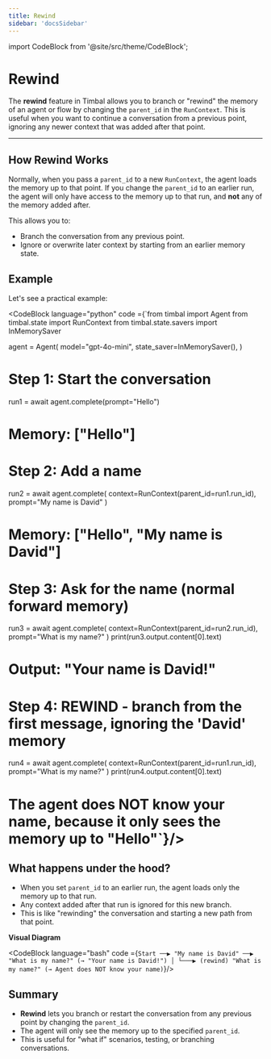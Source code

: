 ```yaml
---
title: Rewind
sidebar: 'docsSidebar'
---
```

import CodeBlock from '@site/src/theme/CodeBlock';

# Rewind

The **rewind** feature in Timbal allows you to branch or "rewind" the memory of an agent or flow by changing the `parent_id` in the `RunContext`. This is useful when you want to continue a conversation from a previous point, ignoring any newer context that was added after that point.

---

## How Rewind Works

Normally, when you pass a `parent_id` to a new `RunContext`, the agent loads the memory up to that point. If you change the `parent_id` to an earlier run, the agent will only have access to the memory up to that run, and **not** any of the memory added after.

This allows you to:
- Branch the conversation from any previous point.
- Ignore or overwrite later context by starting from an earlier memory state.

## Example

Let's see a practical example:

<CodeBlock language="python" code ={`from timbal import Agent
from timbal.state import RunContext
from timbal.state.savers import InMemorySaver

agent = Agent(
    model="gpt-4o-mini",
    state_saver=InMemorySaver(),
)

# Step 1: Start the conversation
run1 = await agent.complete(prompt="Hello")
# Memory: ["Hello"]

# Step 2: Add a name
run2 = await agent.complete(
    context=RunContext(parent_id=run1.run_id),
    prompt="My name is David"
)
# Memory: ["Hello", "My name is David"]

# Step 3: Ask for the name (normal forward memory)
run3 = await agent.complete(
    context=RunContext(parent_id=run2.run_id),
    prompt="What is my name?"
)
print(run3.output.content[0].text)
# Output: "Your name is David!"

# Step 4: REWIND - branch from the first message, ignoring the 'David' memory
run4 = await agent.complete(
    context=RunContext(parent_id=run1.run_id),
    prompt="What is my name?"
)
print(run4.output.content[0].text)
# The agent does NOT know your name, because it only sees the memory up to "Hello"`}/>

## What happens under the hood?

- When you set `parent_id` to an earlier run, the agent loads only the memory up to that run.
- Any context added after that run is ignored for this new branch.
- This is like "rewinding" the conversation and starting a new path from that point.

**Visual Diagram**

<CodeBlock language="bash" code ={`Start ──▶ "My name is David" ──▶ "What is my name?" (→ "Your name is David!")
      │
      └───▶ (rewind) "What is my name?" (→ Agent does NOT know your name)`}/>


## Summary

- **Rewind** lets you branch or restart the conversation from any previous point by changing the `parent_id`.
- The agent will only see the memory up to the specified `parent_id`.
- This is useful for "what if" scenarios, testing, or branching conversations.